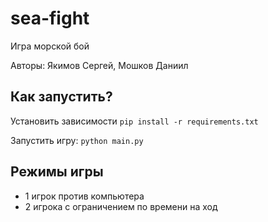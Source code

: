 # sea-fight
Игра морской бой 

Авторы: Якимов Сергей, Мошков Даниил
## Как запустить?
Установить зависимости ```pip install -r requirements.txt```

Запустить игру: ```python main.py```
## Режимы игры 
- 1 игрок против компьютера
- 2 игрока с ограничением по времени на ход

